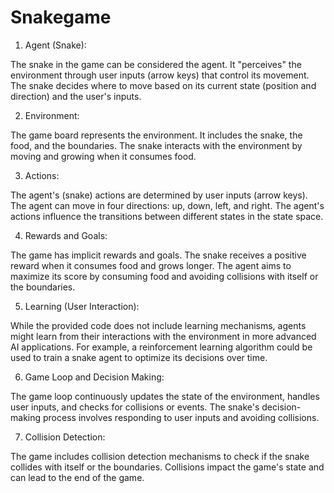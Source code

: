 # Snakegame

1.	Agent (Snake):

The snake in the game can be considered the agent. It "perceives" the environment through user inputs (arrow keys) that control its movement.
The snake decides where to move based on its current state (position and direction) and the user's inputs.

2.	Environment:
   
The game board represents the environment. It includes the snake, the food, and the boundaries.
The snake interacts with the environment by moving and growing when it consumes food.

3.	Actions:

The agent's (snake) actions are determined by user inputs (arrow keys). The agent can move in four directions: up, down, left, and right.
The agent's actions influence the transitions between different states in the state space.

4.	Rewards and Goals:
   
The game has implicit rewards and goals. The snake receives a positive reward when it consumes food and grows longer.
The agent aims to maximize its score by consuming food and avoiding collisions with itself or the boundaries.

5.	Learning (User Interaction):

While the provided code does not include learning mechanisms, agents might learn from their interactions with the environment in more advanced AI applications. For example, a reinforcement learning algorithm could be used to train a snake agent to optimize its decisions over time.

6.	Game Loop and Decision Making:

The game loop continuously updates the state of the environment, handles user inputs, and checks for collisions or events.
The snake's decision-making process involves responding to user inputs and avoiding collisions.

7.	Collision Detection:

The game includes collision detection mechanisms to check if the snake collides with itself or the boundaries. Collisions impact the game's state and can lead to the end of the game.
